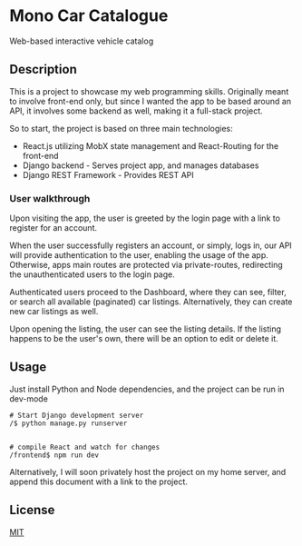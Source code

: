 # Mono Car Catalogue
Web-based interactive vehicle catalog

## Description

This is a project to showcase my web programming skills. Originally meant to involve front-end only, but since I wanted the app to be based around an API, it involves some backend as well, making it a full-stack project.

So to start, the project is based on three main technologies: 

* React.js utilizing MobX state management and React-Routing for the front-end
* Django backend - Serves project app, and manages databases
* Django REST Framework - Provides REST API 

### User walkthrough

Upon visiting the app, the user is greeted by the login page with a link to register for an account. 

When the user successfully registers an account, or simply, logs in, our API will provide authentication to the user, enabling the usage of the app. Otherwise, apps main routes are protected via private-routes, redirecting the unauthenticated users to the login page.

Authenticated users proceed to the Dashboard, where they can see, filter, or search all available (paginated) car listings. Alternatively, they can create new car listings as well.

Upon opening the listing, the user can see the listing details. If the listing happens to be the user's own, there will be an option to edit or delete it.


## Usage

Just install Python and Node dependencies, and the project can be run in dev-mode 

```
# Start Django development server
/$ python manage.py runserver 


# compile React and watch for changes
/frontend$ npm run dev
```

Alternatively, I will soon privately host the project on my home server, and append this document with a link to the project. 

## License
[MIT](https://choosealicense.com/licenses/mit/)